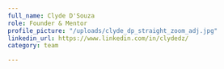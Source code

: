 ```yaml
---
full_name: Clyde D'Souza
role: Founder & Mentor
profile_picture: "/uploads/clyde_dp_straight_zoom_adj.jpg"
linkedin_url: https://www.linkedin.com/in/clydedz/
category: team

---
```

